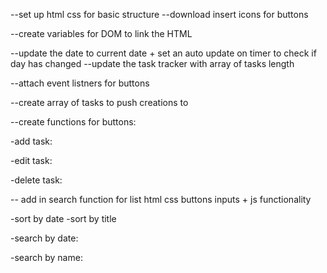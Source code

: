 --set up html css for basic structure
--download insert icons for buttons

--create variables for DOM to link the HTML

--update the date to current date + set an auto update on timer to check if day has changed
--update the task tracker with array of tasks length

--attach event listners for buttons

--create array of tasks to push creations to 

--create functions for buttons:

-add task:

-edit task:

-delete task:

-- add in search function for list html css buttons inputs + js functionality

-sort by date
-sort by title

-search by date:

-search by name:

